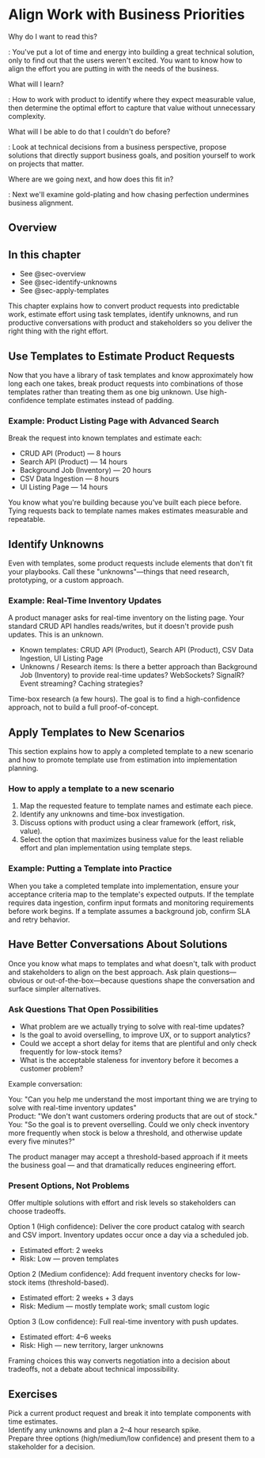 
# Align Work with Business Priorities

<!-- begin storymap -->
Why do I want to read this?

: You've put a lot of time and energy into building a great technical solution, only to find out that the users weren't excited. You want to know how to align the effort you are putting in with the needs of the business.

What will I learn?

: How to work with product to identify where they expect measurable value, then determine the optimal effort to capture that value without unnecessary complexity.

What will I be able to do that I couldn't do before?

: Look at technical decisions from a business perspective, propose solutions that directly support business goals, and position yourself to work on projects that matter.

Where are we going next, and how does this fit in?

: Next we'll examine gold-plating and how chasing perfection undermines business alignment.
<!-- end storymap -->


## Overview

<!-- AI:BEGIN:mini-toc -->
## In this chapter
- See @sec-overview
- See @sec-identify-unknowns
- See @sec-apply-templates
<!-- AI:END:mini-toc -->

<!-- AI:BEGIN:figure-placeholder -->
<!-- Figure placeholder: consider adding a diagram mapping business priorities to engineering templates -->
<!-- AI:END:figure-placeholder -->

This chapter explains how to convert product requests into predictable work, estimate effort using task templates, identify unknowns, and run productive conversations with product and stakeholders so you deliver the right thing with the right effort.



## Use Templates to Estimate Product Requests

Now that you have a library of task templates and know approximately how long each one takes, break product requests into combinations of those templates rather than treating them as one big unknown. Use high-confidence template estimates instead of padding.

### Example: Product Listing Page with Advanced Search

Break the request into known templates and estimate each:

- CRUD API (Product) — 8 hours
- Search API (Product) — 14 hours
- Background Job (Inventory) — 20 hours
- CSV Data Ingestion — 8 hours
- UI Listing Page — 14 hours

You know what you're building because you've built each piece before. Tying requests back to template names makes estimates measurable and repeatable.

## Identify Unknowns

Even with templates, some product requests include elements that don't fit your playbooks. Call these "unknowns"—things that need research, prototyping, or a custom approach.

### Example: Real-Time Inventory Updates

A product manager asks for real-time inventory on the listing page. Your standard CRUD API handles reads/writes, but it doesn't provide push updates. This is an unknown.

- Known templates: CRUD API (Product), Search API (Product), CSV Data Ingestion, UI Listing Page
- Unknowns / Research items: Is there a better approach than Background Job (Inventory) to provide real-time updates? WebSockets? SignalR? Event streaming? Caching strategies?

Time-box research (a few hours). The goal is to find a high-confidence approach, not to build a full proof-of-concept.



## Apply Templates to New Scenarios

This section explains how to apply a completed template to a new scenario and how to promote template use from estimation into implementation planning.

### How to apply a template to a new scenario

1. Map the requested feature to template names and estimate each piece.  
2. Identify any unknowns and time-box investigation.  
3. Discuss options with product using a clear framework (effort, risk, value).  
4. Select the option that maximizes business value for the least reliable effort and plan implementation using template steps.

### Example: Putting a Template into Practice

When you take a completed template into implementation, ensure your acceptance criteria map to the template's expected outputs. If the template requires data ingestion, confirm input formats and monitoring requirements before work begins. If a template assumes a background job, confirm SLA and retry behavior.



## Have Better Conversations About Solutions

Once you know what maps to templates and what doesn't, talk with product and stakeholders to align on the best approach. Ask plain questions—obvious or out-of-the-box—because questions shape the conversation and surface simpler alternatives.

### Ask Questions That Open Possibilities

- What problem are we actually trying to solve with real-time updates?  
- Is the goal to avoid overselling, to improve UX, or to support analytics?  
- Could we accept a short delay for items that are plentiful and only check frequently for low-stock items?  
- What is the acceptable staleness for inventory before it becomes a customer problem?

Example conversation:

You: "Can you help me understand the most important thing we are trying to solve with real-time inventory updates"  
Product: "We don't want customers ordering products that are out of stock."  
You: "So the goal is to prevent overselling. Could we only check inventory more frequently when stock is below a threshold, and otherwise update every five minutes?"

The product manager may accept a threshold-based approach if it meets the business goal — and that dramatically reduces engineering effort.

### Present Options, Not Problems

Offer multiple solutions with effort and risk levels so stakeholders can choose tradeoffs.

Option 1 (High confidence): Deliver the core product catalog with search and CSV import. Inventory updates occur once a day via a scheduled job.  
  - Estimated effort: 2 weeks  
  - Risk: Low — proven templates

Option 2 (Medium confidence): Add frequent inventory checks for low-stock items (threshold-based).  
  - Estimated effort: 2 weeks + 3 days  
  - Risk: Medium — mostly template work; small custom logic

Option 3 (Low confidence): Full real-time inventory with push updates.  
  - Estimated effort: 4–6 weeks  
  - Risk: High — new territory, larger unknowns

Framing choices this way converts negotiation into a decision about tradeoffs, not a debate about technical impossibility.

## Exercises

Pick a current product request and break it into template components with time estimates.  
Identify any unknowns and plan a 2–4 hour research spike.  
Prepare three options (high/medium/low confidence) and present them to a stakeholder for a decision.
